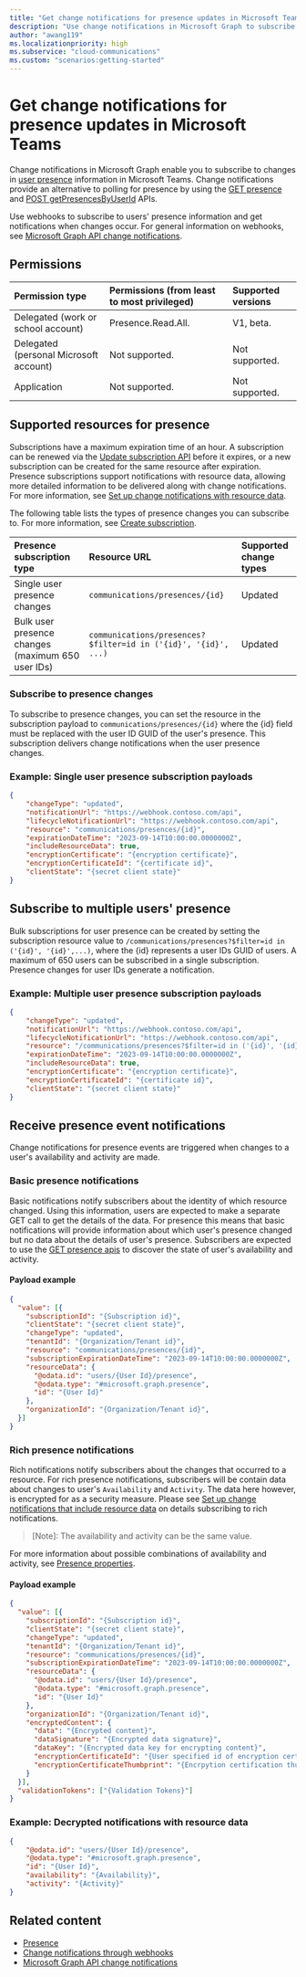 ```yaml
---
title: "Get change notifications for presence updates in Microsoft Teams"
description: "Use change notifications in Microsoft Graph to subscribe to presence changes for Microsoft Teams users."
author: "awang119"
ms.localizationpriority: high
ms.subservice: "cloud-communications"
ms.custom: "scenarios:getting-started"
---
```


# Get change notifications for presence updates in Microsoft Teams

Change notifications in Microsoft Graph enable you to subscribe to changes in [user presence](/microsoftteams/presence-admins) information in Microsoft Teams. Change notifications provide an alternative to polling for presence by using the [GET presence](/graph/api/presence-get) and [POST getPresencesByUserId](/graph/api/cloudcommunications-getpresencesbyuserid) APIs.

Use webhooks to subscribe to users' presence information and get notifications when changes occur. For general information on webhooks, see [Microsoft Graph API change notifications](/graph/api/resources/change-notifications-api-overview).

## Permissions

| Permission type                       | Permissions (from least to most privileged)              | Supported versions |
|:--------------------------------------|:---------------------------------------------------------|:-------------------|
| Delegated (work or school account)    | Presence.Read.All.                                       | V1, beta.          |
| Delegated (personal Microsoft account)| Not supported.                                           | Not supported.     |
| Application                           | Not supported.                                           | Not supported.     |

## Supported resources for presence

Subscriptions have a maximum expiration time of an hour. A subscription can be renewed via the [Update subscription API](/graph/api/subscription-update) before it expires, or a new subscription can be created for the same resource after expiration. Presence subscriptions support notifications with resource data, allowing more detailed information to be delivered along with change notifications. For more information, see [Set up change notifications with resource data](change-notifications-with-resource-data.md).

The following table lists the types of presence changes you can subscribe to. For more information, see [Create subscription](/graph/api/subscription-post-subscriptions).

| Presence subscription type                    | Resource URL                                                   | Supported change types |
|:--------------------------------------------- |:-------------------------------------------------------------- |:---------------------- |
| Single user presence changes                  | `communications/presences/{id}`                                |Updated                |
| Bulk user presence changes (maximum 650 user IDs) | `communications/presences?$filter=id in ('{id}', '{id}', ...)` | Updated                |

### Subscribe to presence changes 

To subscribe to presence changes, you can set the resource in the subscription payload to `communications/presences/{id}` where the {id} field must be replaced with the user ID GUID of the user's presence. This subscription delivers change notifications when the user presence changes.

### Example: Single user presence subscription payloads

```json
{
    "changeType": "updated",
    "notificationUrl": "https://webhook.contoso.com/api",
    "lifecycleNotificationUrl": "https://webhook.contoso.com/api",
    "resource": "communications/presences/{id}",
    "expirationDateTime": "2023-09-14T10:00:00.0000000Z",
    "includeResourceData": true,
    "encryptionCertificate": "{encryption certificate}",
    "encryptionCertificateId": "{certificate id}",
    "clientState": "{secret client state}"
}
```

## Subscribe to multiple users' presence
Bulk subscriptions for user presence can be created by setting the subscription resource value to `/communications/presences?$filter=id in ('{id}', '{id}',...)`, where the {id} represents a user IDs GUID of users. A maximum of 650 users can be subscribed in a single subscription. Presence changes for user IDs generate a notification. 

### Example: Multiple user presence subscription payloads

```json
{
    "changeType": "updated",
    "notificationUrl": "https://webhook.contoso.com/api",
    "lifecycleNotificationUrl": "https://webhook.contoso.com/api",
    "resource": "/communications/presences?$filter=id in ('{id}', '{id}',...)",
    "expirationDateTime": "2023-09-14T10:00:00.0000000Z",
    "includeResourceData": true,
    "encryptionCertificate": "{encryption certificate}",
    "encryptionCertificateId": "{certificate id}",
    "clientState": "{secret client state}"
}
```

## Receive presence event notifications

Change notifications for presence events are triggered when changes to a user's availability and activity are made.
### Basic presence notifications

Basic notifications notify subscribers about the identity of which resource changed. Using this information, users are expected to make a separate GET call to get the details of the data. For presence this means that basic notifications will provide information about which user's presence changed but no data about the details of user's presence. Subscribers are expected to use the [GET presence apis](/graph/api/presence-get) to discover the state of user's availability and activity.

#### Payload example
```json
{
  "value": [{
    "subscriptionId": "{Subscription id}",
    "clientState": "{secret client state}",
    "changeType": "updated",
    "tenantId": "{Organization/Tenant id}",
    "resource": "communications/presences/{id}",
    "subscriptionExpirationDateTime": "2023-09-14T10:00:00.0000000Z",
    "resourceData": {
      "@odata.id": "users/{User Id}/presence",
      "@odata.type": "#microsoft.graph.presence",
      "id": "{User Id}"
    },
    "organizationId": "{Organization/Tenant id}",
  }]
}
```

### Rich presence notifications 
Rich notifications notify subscribers about the changes that occurred to a resource. For rich presence notifications, subscribers will be contain data about changes to user's `Availability` and `Activity`. The data here however, is encrypted for as a security measure. Please see [Set up change notifications that include resource data](/graph/webhooks-with-resource-data) on details subscribing to rich notifications.
> [Note]:
> The availability and activity can be the same value.

For more information about possible combinations of availability and activity, see [Presence properties](/graph/api/resources/presence).

#### Payload example

```json
{
  "value": [{
    "subscriptionId": "{Subscription id}",
    "clientState": "{secret client state}",
    "changeType": "updated",
    "tenantId": "{Organization/Tenant id}",
    "resource": "communications/presences/{id}",
    "subscriptionExpirationDateTime": "2023-09-14T10:00:00.0000000Z",
    "resourceData": {
      "@odata.id": "users/{User Id}/presence",
      "@odata.type": "#microsoft.graph.presence",
      "id": "{User Id}"
    },
    "organizationId": "{Organization/Tenant id}",
    "encryptedContent": {
      "data": "{Encrypted content}",
      "dataSignature": "{Encrypted data signature}",
      "dataKey": "{Encrypted data key for encrypting content}",
      "encryptionCertificateId": "{User specified id of encryption certificate}",
      "encryptionCertificateThumbprint": "{Encrpytion certification thumbprint}"
    }
  }],
  "validationTokens": ["{Validation Tokens}"]
}
```

### Example: Decrypted notifications with resource data
```json
{
    "@odata.id": "users/{User Id}/presence",
    "@odata.type": "#microsoft.graph.presence",
    "id": "{User Id}",
    "availability": "{Availability}",
    "activity": "{Activity}"
}
```

## Related content
- [Presence](/graph/api/resources/presence)
- [Change notifications through webhooks](change-notifications-delivery-webhooks.md)
- [Microsoft Graph API change notifications](/graph/api/resources/change-notifications-api-overview)
